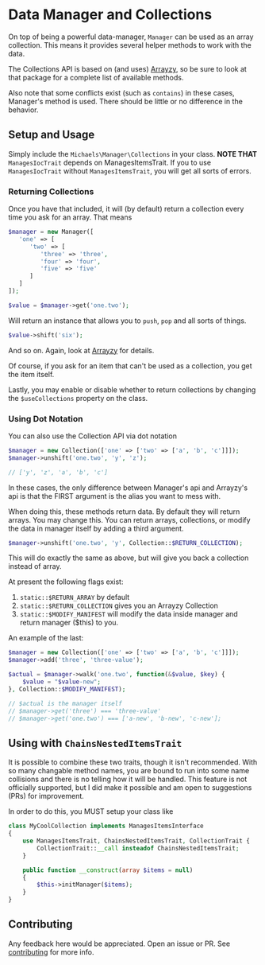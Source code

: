 # Data Manager and Collections
On top of being a powerful data-manager, `Manager` can be used as an array collection.
This means it provides several helper methods to work with the data.

The Collections API is based on (and uses) [Arrayzy](https://github.com/bocharsky-bw/Arrayzy), so be sure
to look at that package for a complete list of available methods.

Also note that some conflicts exist (such as `contains`) in these cases, Manager's method is used.
There should be little or no difference in the behavior.

## Setup and Usage
Simply include the `Michaels\Manager\Collections` in your class.
**NOTE THAT** `ManagesIocTrait` depends on ManagesItemsTrait. 
If you to use `ManagesIocTrait` without `ManagesItemsTrait`, you will get all sorts of errors.

### Returning Collections
Once you have that included, it will (by default) return a collection every time you ask for an array.
That means
```php
$manager = new Manager([
   'one' => [
      'two' => [
         'three' => 'three',
         'four' => 'four',
         'five' => 'five'
      ]
   ]
]);

$value = $manager->get('one.two');
```

Will return an instance that allows you to `push`, `pop` and all sorts of things.
```php
$value->shift('six');
```
And so on. Again, look at [Arrayzy](https://github.com/bocharsky-bw/Arrayzy) for details.

Of course, if you ask for an item that can't be used as a collection, you get the item itself.

Lastly, you may enable or disable whether to return collections by changing the `$useCollections` property on the class.

### Using Dot Notation
You can also use the Collection API via dot notation
```php
$manager = new Collection(['one' => ['two' => ['a', 'b', 'c']]]);
$manager->unshift('one.two', 'y', 'z');

// ['y', 'z', 'a', 'b', 'c']
```

In these cases, the only difference between Manager's api and Arrayzy's api is that the FIRST argument
is the alias you want to mess with.

When doing this, these methods return data. By default they will return arrays.
You may change this. You can return arrays, collections, or modify the data in manager itself by adding a third argument.

```php
$manager->unshift('one.two', 'y', Collection::$RETURN_COLLECTION);
```
This will do exactly the same as above, but will give you back a collection instead of array.

At present the following flags exist:
  1. `static::$RETURN_ARRAY` by default
  2. `static::$RETURN_COLLECTION` gives you an Arrayzy Collection
  3. `static::$MODIFY_MANIFEST` will modify the data inside manager and return manager ($this) to you.
  
An example of the last:
```php
$manager = new Collection(['one' => ['two' => ['a', 'b', 'c']]]);
$manager->add('three', 'three-value');

$actual = $manager->walk('one.two', function(&$value, $key) {
    $value = "$value-new";
}, Collection::$MODIFY_MANIFEST);

// $actual is the manager itself
// $manager->get('three') === 'three-value'
// $manager->get('one.two') === ['a-new', 'b-new', 'c-new'];
```

## Using with `ChainsNestedItemsTrait`
It is possible to combine these two traits, though it isn't recommended. With so many changable method names, you are bound
to run into some name collisions and there is no telling how it will be handled. This feature is not officially supported, but
I did make it possible and am open to suggestions (PRs) for improvement.

In order to do this, you MUST setup your class like
```php
class MyCoolCollection implements ManagesItemsInterface
{
    use ManagesItemsTrait, ChainsNestedItemsTrait, CollectionTrait {
        CollectionTrait::__call insteadof ChainsNestedItemsTrait;
    }

    public function __construct(array $items = null)
    {
        $this->initManager($items);
    }
}
```

## Contributing
Any feedback here would be appreciated. Open an issue or PR. See [contributing](contributing.md) for more info.
